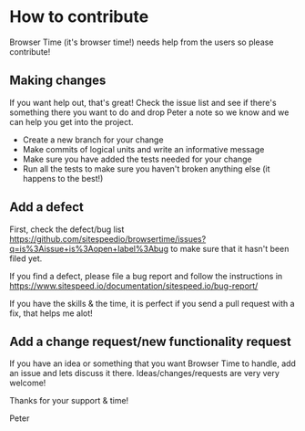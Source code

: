 # How to contribute
Browser Time (it's browser time!) needs help from the users so please contribute!

## Making changes
If you want help out, that's great! Check the issue list and see if there's something there you want to do and drop Peter a note so we know and we can help you get into the project.
 - Create a new branch for your change
 - Make commits of logical units and write an informative message
 - Make sure you have added the tests needed for your change
 - Run all the tests to make sure you haven't broken anything else (it happens to the best!)

## Add a defect
First, check the defect/bug list https://github.com/sitespeedio/browsertime/issues?q=is%3Aissue+is%3Aopen+label%3Abug to make sure that it hasn't been filed yet.

If you find a defect, please file a bug report and follow the instructions in https://www.sitespeed.io/documentation/sitespeed.io/bug-report/

If you have the skills & the time, it is perfect if you send a pull request with a fix, that helps me alot!

## Add a change request/new functionality request
If you have an idea or something that you want Browser Time to handle, add an issue and lets discuss it there. Ideas/changes/requests are very very welcome!


Thanks for your support & time!

Peter
